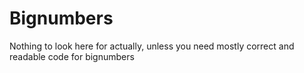 # Bignumbers
Nothing to look here for actually, unless you need mostly correct and readable code for bignumbers
